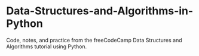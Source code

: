 # Data-Structures-and-Algorithms-in-Python
Code, notes, and practice from the freeCodeCamp Data Structures and Algorithms tutorial using Python.

